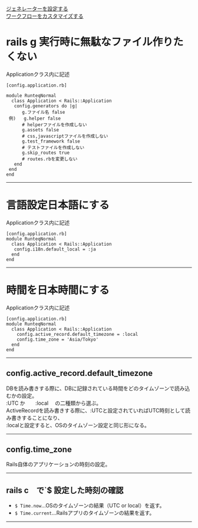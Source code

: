 [ジェネレーターを設定する](https://railsguides.jp/configuring.html#%E3%82%B8%E3%82%A7%E3%83%8D%E3%83%AC%E3%83%BC%E3%82%BF%E3%82%92%E8%A8%AD%E5%AE%9A%E3%81%99%E3%82%8B)      
[ワークフローをカスタマイズする](https://railsguides.jp/generators.html#%E3%83%AF%E3%83%BC%E3%82%AF%E3%83%95%E3%83%AD%E3%83%BC%E3%82%92%E3%82%AB%E3%82%B9%E3%82%BF%E3%83%9E%E3%82%A4%E3%82%BA%E3%81%99%E3%82%8B)
# rails g 実行時に無駄なファイル作りたくない
Applicationクラス内に記述
~~~
[config.application.rb]

module RunteqNormal
  class Application < Rails::Application
   config.generators do |g|
      g.ファイル名 false
 例)   g.helper false　
      # helperファイルを作成しない
      g.assets false
      # css,javascriptファイルを作成しない
      g.test_framework false
      # テストファイルを作成しない
      g.skip_routes true
      # routes.rbを変更しない
   end
 end
end
~~~
***

# 言語設定日本語にする
Applicationクラス内に記述
~~~
[config.application.rb]
module RunteqNormal
  class Application < Rails::Application
   config.i18n.default_local = :ja
  end
end
~~~
***

# 時間を日本時間にする
Applicationクラス内に記述
~~~
[config.application.rb]
module RunteqNormal
  class Application < Rails::Application
    config.active_record.default_timezone = :local 
    config.time_zone = 'Asia/Tokyo'
  end
end
~~~
***

## config.active_record.default_timezone
DBを読み書きする際に、DBに記録されている時間をどのタイムゾーンで読み込むかの設定。   
:UTC か　　:local 　の二種類から選ぶ。   
ActiveRecordを読み書きする際に、:UTCと設定されていればUTC時刻として読み書きすることになり、   
:localと設定すると、OSのタイムゾーン設定と同じ形になる。
***

## config.time_zone
Rails自体のアプリケーションの時刻の設定。
***

## rails c　で`$ 設定した時刻の確認
- `$ Time.now`...OSのタイムゾーンの結果（UTC or local）を返す。
- `$ Time.current`...Railsアプリのタイムゾーンの結果を返す。
***
